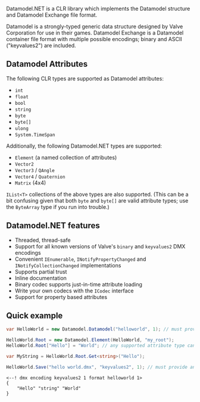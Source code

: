 Datamodel.NET is a CLR library which implements the Datamodel structure and Datamodel Exchange file format.

Datamodel is a strongly-typed generic data structure designed by Valve Corporation for use in their games. Datamodel Exchange is a Datamodel container file format with multiple possible encodings; binary and ASCII ("keyvalues2") are included.

## Datamodel Attributes

The following CLR types are supported as Datamodel attributes:

* `int`
* `float`
* `bool`
* `string`
* `byte`
* `byte[]`
* `ulong`
* `System.TimeSpan`

Additionally, the following Datamodel.NET types are supported:

* `Element` (a named collection of attributes)
* `Vector2`
* `Vector3` / `QAngle`
* `Vector4` / `Quaternion`
* `Matrix` (4x4)

`IList<T>` collections of the above types are also supported. (This can be a bit confusing given that both `byte` and `byte[]` are valid attribute types; use the `ByteArray` type if you run into trouble.)

## Datamodel.NET features

* Threaded, thread-safe
* Support for all known versions of Valve's `binary` and `keyvalues2` DMX encodings
* Convenient `IEnumerable`, `INotifyPropertyChanged` and `INotifyCollectionChanged` implementations
* Supports partial trust
* Inline documentation
* Binary codec supports just-in-time attribute loading
* Write your own codecs with the `ICodec` interface
* Support for property based attributes

## Quick example

```c#
var HelloWorld = new Datamodel.Datamodel("helloworld", 1); // must provide a format name (can be anything) and version

HelloWorld.Root = new Datamodel.Element(HelloWorld, "my_root");
HelloWorld.Root["Hello"] = "World"; // any supported attribute type can be assigned

var MyString = HelloWorld.Root.Get<string>("Hello");

HelloWorld.Save("hello world.dmx", "keyvalues2", 1); // must provide an encoding name and version
```

```vdf
<--! dmx encoding keyvalues2 1 format helloworld 1>
{
    "Hello" "string" "World"
}
```